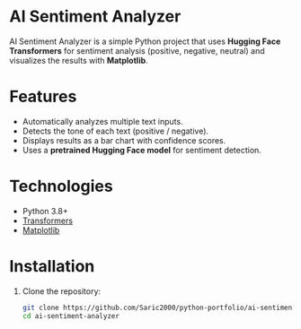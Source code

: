 # AI Sentiment Analyzer

AI Sentiment Analyzer is a simple Python project that uses **Hugging Face Transformers** for sentiment analysis (positive, negative, neutral) and visualizes the results with **Matplotlib**.

# Features
- Automatically analyzes multiple text inputs.
- Detects the tone of each text (positive / negative).
- Displays results as a bar chart with confidence scores.
- Uses a **pretrained Hugging Face model** for sentiment detection.

# Technologies
- Python 3.8+
- [Transformers](https://huggingface.co/transformers/)
- [Matplotlib](https://matplotlib.org/)

# Installation

1. Clone the repository:
   ```bash
   git clone https://github.com/Saric2000/python-portfolio/ai-sentiment-analyzer.git
   cd ai-sentiment-analyzer
